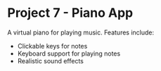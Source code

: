 # Project 7 - Piano App

A virtual piano for playing music. Features include:

- Clickable keys for notes
- Keyboard support for playing notes
- Realistic sound effects
